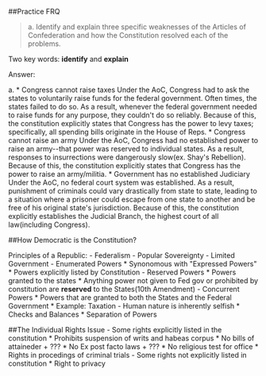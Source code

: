 ##Practice FRQ  
>a. Identify and explain three specific weaknesses of the Articles of Confederation and how the Constitution resolved each of the problems.

Two key words: **identify** and **explain**

Answer:

a.
	* Congress cannot raise taxes
		Under the AoC, Congress had to ask the states to voluntarily raise funds for the federal government.  Often times, the states failed to do so.  As a result,
		whenever the federal government needed to raise funds for any purpose, they couldn't do so reliably.  Because of this, the constitution explicitly states that
		Congress has the power to levy taxes; specifically, all spending bills originate in the House of Reps.
	* Congress cannot raise an army
		Under the AoC, Congress had no established power to raise an army--that power was reserved to individual states.  As a result, responses to insurrections were
		dangerously slow(ex. Shay's Rebellion).  Because of this, the constitution explicitly states that Congress has the power to raise an army/militia.
	* Government has no established Judiciary
		Under the AoC, no federal court system was established.  As a result, punishment of criminals could vary drastically from state to state, leading to a
		situation where a prisoner could escape from one state to another and be free of his original state's jurisdiction.  Because of this, the constitution
		explicitly establishes the Judicial Branch, the highest court of all law(including Congress).

##How Democratic is the Constitution?

Principles of a Republic:
	- Federalism
	- Popular Sovereignty
	- Limited Government
	- Enumerated Powers
		* Synonomous with "Expressed Powers"
		* Powers explicitly listed by Constitution
	- Reserved Powers
		* Powers granted to the states
		* Anything power not given to Fed gov or prohibited by constitution are **reserved** to the States(10th Amendment)
	- Concurrent Powers
		* Powers that are granted to both the States and the Federal Government
		* Example: Taxation
	- Human nature is inherently selfish
		* Checks and Balances
		* Separation of Powers

##The Individual Rights Issue
	- Some rights explicitly listed in the constitution
		* Prohibits suspension of writs and habeas corpus
		* No bills of attaineder
			+ ???
		* No Ex post facto laws
			+ ???
		* No religious test for office
		* Rights in procedings of criminal trials
	- Some rights not explicitly listed in constitution
		* Right to privacy

